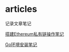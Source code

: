# articles

记录文章笔记

[搭建Ethereum私有链操作笔记][aadd6ed0]

  [aadd6ed0]: https://github.com/makang117/articles/blob/master/blog/ethereum%E7%A7%81%E6%9C%89%E9%93%BE%E6%90%AD%E5%BB%BA%E7%AC%94%E8%AE%B0.md "搭建Ethereum私有链操作笔记"

[Go环境安装笔记][2c228c1e]

  [2c228c1e]:
  https://github.com/makang117/articles/blob/master/blog/go%E5%AE%89%E8%A3%85%E7%AC%94%E8%AE%B0.md "Go环境安装笔记"
